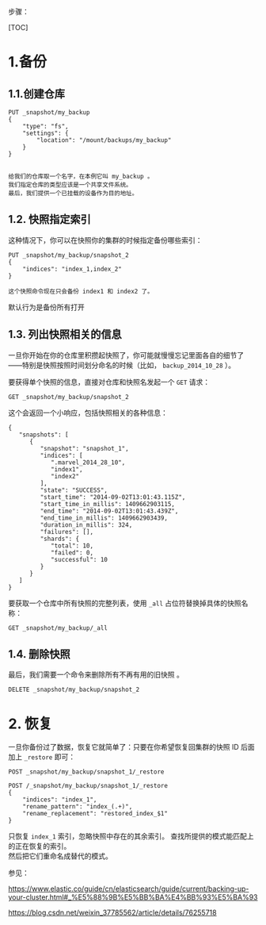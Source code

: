 步骤：

[TOC]



# 1.备份

## 1.1.创建仓库

```
PUT _snapshot/my_backup 
{
    "type": "fs", 
    "settings": {
        "location": "/mount/backups/my_backup" 
    }
}


给我们的仓库取一个名字，在本例它叫 my_backup 。
我们指定仓库的类型应该是一个共享文件系统。
最后，我们提供一个已挂载的设备作为目的地址。
```



## 1.2. 快照指定索引



这种情况下，你可以在快照你的集群的时候指定备份哪些索引：

```
PUT _snapshot/my_backup/snapshot_2
{
    "indices": "index_1,index_2"
}

这个快照命令现在只会备份 index1 和 index2 了。
```

默认行为是备份所有打开



## 1.3. 列出快照相关的信息

一旦你开始在你的仓库里积攒起快照了，你可能就慢慢忘记里面各自的细节了 ——特别是快照按照时间划分命名的时候（比如， `backup_2014_10_28` ）。

要获得单个快照的信息，直接对仓库和快照名发起一个 `GET` 请求：

```
GET _snapshot/my_backup/snapshot_2
```

这个会返回一个小响应，包括快照相关的各种信息：

```
{
   "snapshots": [
      {
         "snapshot": "snapshot_1",
         "indices": [
            ".marvel_2014_28_10",
            "index1",
            "index2"
         ],
         "state": "SUCCESS",
         "start_time": "2014-09-02T13:01:43.115Z",
         "start_time_in_millis": 1409662903115,
         "end_time": "2014-09-02T13:01:43.439Z",
         "end_time_in_millis": 1409662903439,
         "duration_in_millis": 324,
         "failures": [],
         "shards": {
            "total": 10,
            "failed": 0,
            "successful": 10
         }
      }
   ]
}
```

要获取一个仓库中所有快照的完整列表，使用 `_all` 占位符替换掉具体的快照名称：

```
GET _snapshot/my_backup/_all

```



## 1.4. 删除快照

最后，我们需要一个命令来删除所有不再有用的旧快照 。

```
DELETE _snapshot/my_backup/snapshot_2
```

# 2. 恢复



一旦你备份过了数据，恢复它就简单了：只要在你希望恢复回集群的快照 ID 后面加上 `_restore` 即可：

```
POST _snapshot/my_backup/snapshot_1/_restore
```



```
POST /_snapshot/my_backup/snapshot_1/_restore
{
    "indices": "index_1", 
    "rename_pattern": "index_(.+)", 
    "rename_replacement": "restored_index_$1" 
}
```



只恢复 `index_1` 索引，忽略快照中存在的其余索引。 
查找所提供的模式能匹配上的正在恢复的索引。       
然后把它们重命名成替代的模式。                  




参见：

https://www.elastic.co/guide/cn/elasticsearch/guide/current/backing-up-your-cluster.html#_%E5%88%9B%E5%BB%BA%E4%BB%93%E5%BA%93



https://blog.csdn.net/weixin_37785562/article/details/76255718



